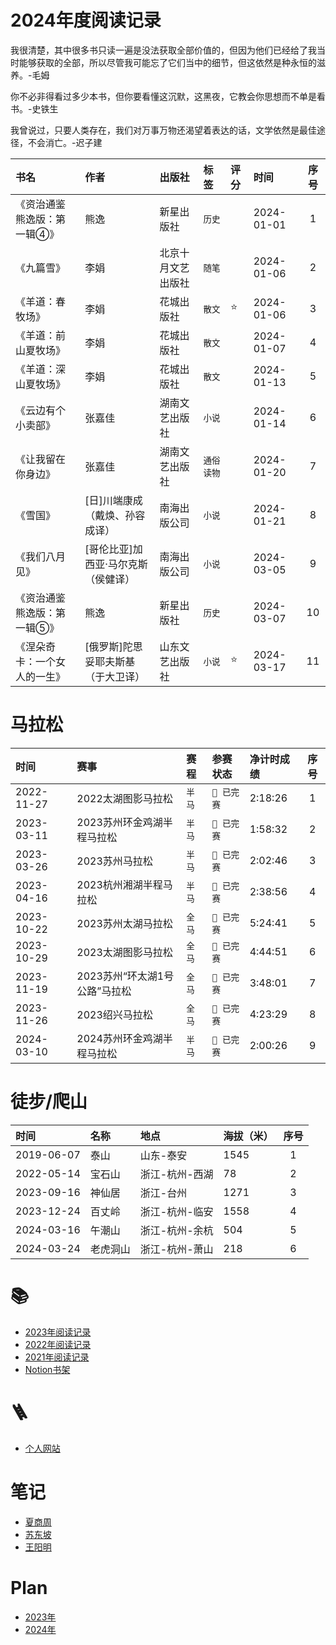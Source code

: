 # 2024年度阅读记录

我很清楚，其中很多书只读一遍是没法获取全部价值的，但因为他们已经给了我当时能够获取的全部，所以尽管我可能忘了它们当中的细节，但这依然是种永恒的滋养。-毛姆

你不必非得看过多少本书，但你要看懂这沉默，这黑夜，它教会你思想而不单是看书。-史铁生

我曾说过，只要人类存在，我们对万事万物还渴望着表达的话，文学依然是最佳途径，不会消亡。-迟子建

| 书名 | 作者 | 出版社 | 标签 | 评分 | 时间 | 序号 |
| :--- | :--- | :--- | :--- | :--- | :--- | :---: |
| 《资治通鉴熊逸版：第一辑④》 | 熊逸 | 新星出版社 | `历史` |  | 2024-01-01 | 1 |
| 《九篇雪》 | 李娟 | 北京十月文艺出版社 | `随笔` |  | 2024-01-06 | 2 |
| 《羊道：春牧场》 | 李娟 | 花城出版社 | `散文` | ⭐️ | 2024-01-06 | 3 |
| 《羊道：前山夏牧场》 | 李娟 | 花城出版社 | `散文` |  | 2024-01-07 | 4 |
| 《羊道：深山夏牧场》 | 李娟 | 花城出版社 | `散文` |  | 2024-01-13 | 5 |
| 《云边有个小卖部》 | 张嘉佳 | 湖南文艺出版社 | `小说` |  | 2024-01-14 | 6 |
| 《让我留在你身边》 | 张嘉佳 | 湖南文艺出版社 | `通俗读物` |  | 2024-01-20 | 7 |
| 《雪国》 | [日]川端康成（戴焕、孙容成译） | 南海出版公司 | `小说` |  | 2024-01-21 | 8 |
| 《我们八月见》 | [哥伦比亚]加西亚·马尔克斯（侯健译） | 南海出版公司 | `小说` |  | 2024-03-05 | 9 |
| 《资治通鉴熊逸版：第一辑⑤》 | 熊逸 | 新星出版社 | `历史` |  | 2024-03-07 | 10 |
| 《涅朵奇卡：一个女人的一生》 | [俄罗斯]陀思妥耶夫斯基（于大卫译） | 山东文艺出版社 | `小说` | ⭐️ | 2024-03-17 | 11 |

# 马拉松

| 时间 | 赛事 | 赛程 | 参赛状态 | 净计时成绩 | 序号 |
| :--- | :--- | :--- | :--- | :--- | :---: |
| 2022-11-27 | 2022太湖图影马拉松 | `半马` | `🎉 已完赛` | 2:18:26 | 1 |
| 2023-03-11 | 2023苏州环金鸡湖半程马拉松 | `半马` | `🎉 已完赛` | 1:58:32 | 2 |
| 2023-03-26 | 2023苏州马拉松 | `半马` | `🎉 已完赛` | 2:02:46 | 3 |
| 2023-04-16 | 2023杭州湘湖半程马拉松 | `半马` | `🎉 已完赛` | 2:38:56 | 4 |
| 2023-10-22 | 2023苏州太湖马拉松 | `全马` | `🎉 已完赛` | 5:24:41 | 5 |
| 2023-10-29 | 2023太湖图影马拉松 | `全马` | `🎉 已完赛` | 4:44:51 | 6 |
| 2023-11-19 | 2023苏州“环太湖1号公路”马拉松 | `全马` | `🎉 已完赛` | 3:48:01 | 7 |
| 2023-11-26 | 2023绍兴马拉松 | `全马` | `🎉 已完赛` | 4:23:29 | 8 |
| 2024-03-10 | 2024苏州环金鸡湖半程马拉松 | `半马` | `🎉 已完赛` | 2:00:26 | 9 |

# 徒步/爬山

| 时间 | 名称 | 地点 | 海拔（米） | 序号 |
| :--- | :--- | :--- | :--- | :---: |
| 2019-06-07 | 泰山 | 山东-泰安 | 1545 | 1 |
| 2022-05-14 | 宝石山 | 浙江-杭州-西湖 | 78 | 2 |
| 2023-09-16 | 神仙居 | 浙江-台州 | 1271 | 3 |
| 2023-12-24 | 百丈岭 | 浙江-杭州-临安 | 1558 | 4 |
| 2024-03-16 | 午潮山 | 浙江-杭州-余杭 | 504 | 5 |
| 2024-03-24 | 老虎洞山 | 浙江-杭州-萧山 | 218 | 6 |

# :books:

- <a href="./readingLog/2023.md">2023年阅读记录</a>
- <a href="./readingLog/2022.md">2022年阅读记录</a>
- <a href="./readingLog/2021.md">2021年阅读记录</a>
- <a href='https://www.notion.so/xiazhaohui/9773693f069441dbab015523f9e402ed?v=ef6228f4953646e5a0f098fbfd1d8427' target='_blank'>Notion书架</a>

# 🪜

- <a href='https://xiazhaohui.com/library' target='_blank'>个人网站</a>

# 笔记

- <a href="./notes/夏商周.md">夏商周</a>
- <a href="./notes/苏东坡.md">苏东坡</a>
- <a href="./notes/王阳明.md">王阳明</a>

# Plan

- <a href="./plans/plan2023.md">2023年</a>
- <a href="./plans/plan2024.md">2024年</a>
